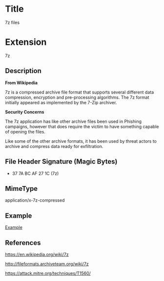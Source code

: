 # Title

7z files

# Extension

7z

## Description

**From Wikipedia**

7z is a compressed archive file format that supports several different data compression, encryption and pre-processing algorithms. The 7z format initially appeared as implemented by the 7-Zip archiver. 

**Security Concerns**

The 7z application has like other archive files been used in Phishing campaigns, however that does require the victim to have something capable of opening the files.

Like some of the other archive formats, it has been used by threat actors to archive and compress data ready for exfiltration.

## File Header Signature (Magic Bytes)

- 37 7A BC AF 27 1C	 (7z)
 

## MimeType

application/x-7z-compressed

## Example

[Example](/ExampleFiles/example.7z)

## References

https://en.wikipedia.org/wiki/7z

http://fileformats.archiveteam.org/wiki/7z

https://attack.mitre.org/techniques/T1560/

